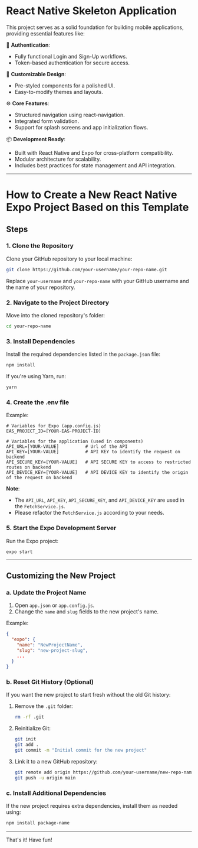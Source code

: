 # React Native Skeleton Application

This project serves as a solid foundation for building mobile applications, providing essential features like:

🔑 **Authentication**:
- Fully functional Login and Sign-Up workflows.
- Token-based authentication for secure access.

🎨 **Customizable Design**:
- Pre-styled components for a polished UI.
- Easy-to-modify themes and layouts.

⚙️ **Core Features**:
- Structured navigation using react-navigation.
- Integrated form validation.
- Support for splash screens and app initialization flows.

📦 **Development Ready**:
- Built with React Native and Expo for cross-platform compatibility.
- Modular architecture for scalability.
- Includes best practices for state management and API integration.

---

# How to Create a New React Native Expo Project Based on this Template

## Steps

### 1. Clone the Repository
Clone your GitHub repository to your local machine:

```bash
git clone https://github.com/your-username/your-repo-name.git
```

Replace `your-username` and `your-repo-name` with your GitHub username and the name of your repository.

### 2. Navigate to the Project Directory
Move into the cloned repository's folder:

```bash
cd your-repo-name
```

### 3. Install Dependencies
Install the required dependencies listed in the `package.json` file:

```bash
npm install
```

If you're using Yarn, run:

```bash
yarn
```

### 4. Create the .env file
Example:
```
# Variables for Expo (app.config.js)
EAS_PROJECT_ID=[YOUR-EAS-PROJECT-ID]

# Variables for the application (used in components)
API_URL=[YOUR-VALUE]          # Url of the API
API_KEY=[YOUR-VALUE]          # API KEY to identify the request on backend
API_SECURE_KEY=[YOUR-VALUE]   # API SECURE KEY to access to restricted routes on backend
API_DEVICE_KEY=[YOUR-VALUE]   # API DEVICE KEY to identify the origin of the request on backend
```

**Note**:
- The `API_URL`, `API_KEY`, `API_SECURE_KEY`, and `API_DEVICE_KEY` are used in the `FetchService.js`.
- Please refactor the `FetchService.js` according to your needs.

### 5. Start the Expo Development Server
Run the Expo project:

```bash
expo start
```

---

## Customizing the New Project

### a. Update the Project Name
1. Open `app.json` or `app.config.js`.
2. Change the `name` and `slug` fields to the new project's name.

Example:
```json
{
  "expo": {
    "name": "NewProjectName",
    "slug": "new-project-slug",
    ...
  }
}
```

### b. Reset Git History (Optional)
If you want the new project to start fresh without the old Git history:

1. Remove the `.git` folder:
   ```bash
   rm -rf .git
   ```

2. Reinitialize Git:
   ```bash
   git init
   git add .
   git commit -m "Initial commit for the new project"
   ```

3. Link it to a new GitHub repository:
   ```bash
   git remote add origin https://github.com/your-username/new-repo-name.git
   git push -u origin main
   ```

### c. Install Additional Dependencies
If the new project requires extra dependencies, install them as needed using:

```bash
npm install package-name
```

---

That's it! Have fun!
